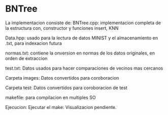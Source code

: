 # BNTree
La implementacion consiste de:
BNTree.cpp: implementacion completa de la estructura con, constructor y funciones insert, KNN

Data.hpp: usado para la lectura de datos MINIST y el almacenamiento en .txt, para indexacion futura

normas.txt: contiene la onversion en normas de los datos originales, en orden de extraccion

test.txt: Datos usados para hacer comparaciones de vecinos mas cercanos

Carpeta images: Datos convertidos para coroboracion

Carpeta test: Datos convertidos para coroboracion de test

makefile: para compilacion en multiples SO


Ejecucion:
Ejecutar el make:
Visualizacion pendiente.
